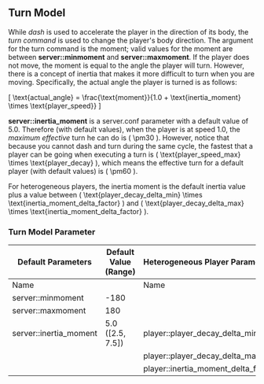 ## Turn Model

While *dash* is used to accelerate the player in the direction of its body, the *turn command* is used to change the player's body direction. The argument for the turn command is the moment; valid values for the moment are between **server::minmoment** and **server::maxmoment**. If the player does not move, the moment is equal to the angle the player will turn. However, there is a concept of inertia that makes it more difficult to turn when you are moving. Specifically, the actual angle the player is turned is as follows:

\[ \text{actual\_angle} = \frac{\text{moment}}{1.0 + \text{inertia\_moment} \times \text{player\_speed}} \]

**server::inertia_moment** is a server.conf parameter with a default value of 5.0. Therefore (with default values), when the player is at speed 1.0, the *maximum effective* turn he can do is \( \pm30 \). However, notice that because you cannot dash and turn during the same cycle, the fastest that a player can be going when executing a turn is \( \text{player\_speed\_max} \times \text{player\_decay} \), which means the effective turn for a default player (with default values) is \( \pm60 \).

For heterogeneous players, the inertia moment is the default inertia value plus a value between \( \text{player\_decay\_delta\_min} \times \text{inertia\_moment\_delta\_factor} \) and \( \text{player\_decay\_delta\_max} \times \text{inertia\_moment\_delta\_factor} \).

### Turn Model Parameter

| Default Parameters  | Default Value (Range) | Heterogeneous Player Parameters     | Value |
|----------------------|------------------------|--------------------------------------|--------|
| Name                 |                        | Name                                 |        |
| server::minmoment    | -180                   |                                      |        |
| server::maxmoment    |  180                   |                                      |        |
| server::inertia_moment | 5.0 ([2.5, 7.5])      | player::player_decay_delta_min      | -0.1  |
|                       |                        | player::player_decay_delta_max      | 0.1   |
|                       |                        | player::inertia_moment_delta_factor | 25    |